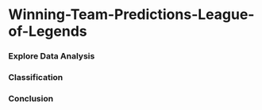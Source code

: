 # Winning-Team-Predictions-League-of-Legends

### Explore Data Analysis
### Classification
### Conclusion
